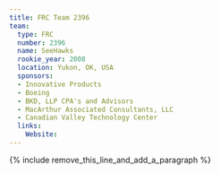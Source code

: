 ```yaml
---
title: FRC Team 2396
team:
  type: FRC
  number: 2396
  name: SeeHawks
  rookie_year: 2008
  location: Yukon, OK, USA
  sponsors:
  - Innovative Products
  - Boeing
  - BKD, LLP CPA's and Advisors
  - MacArthur Associated Consultants, LLC
  - Canadian Valley Technology Center
  links:
    Website:
---
```


{% include remove_this_line_and_add_a_paragraph %}